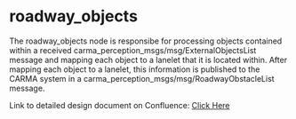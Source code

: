 # roadway_objects

The roadway_objects node is responsibe for processing objects contained within a received carma_perception_msgs/msg/ExternalObjectsList message and mapping each object to a lanelet that it is located within. After mapping each object to a lanelet, this information is published to the CARMA system in a carma_perception_msgs/msg/RoadwayObstacleList message.

Link to detailed design document on Confluence: [Click Here](https://usdot-carma.atlassian.net/wiki/spaces/CRMPLT/pages/2172551387/Carma-system-3.10.0+Detailed+Design+-+World+Model+-+Roadway+Object)